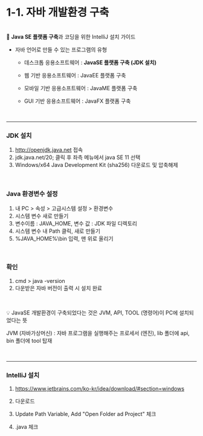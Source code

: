# 1-1. 자바 개발환경 구축

<br/>:book: **Java SE 플랫폼 구축**과 코딩을 위한 IntelliJ 설치 가이드

- 자바 언어로 만들 수 있는 프로그램의 유형

  - 데스크톱 응용소프트웨어 : **JavaSE 플랫폼 구축 (JDK 설치)**

  - 웹 기반 응용소프트웨어 : JavaEE 플랫폼 구축

  - 모바일 기반 응용소프트웨어 : JavaME 플랫폼 구축

  - GUI 기반 응용소프트웨어 : JavaFX 플랫폼 구축

<br/>

---

### JDK 설치

1. http://openjdk.java.net 접속
2. jdk.java.net/20; 클릭 후 좌측 메뉴에서 java SE 11 선택
3. Windows/x64 Java Development Kit (sha256) 다운로드 및 압축해제

<br/>

### Java 환경변수 설정

1. 내 PC > 속성 > 고급시스템 설정 > 환경변수
2. 시스템 변수 새로 만들기
3. 변수이름 : JAVA_HOME, 변수 값 : JDK 파일 디렉토리
4. 시스템 변수 내 Path 클릭, 새로 만들기
5. %JAVA_HOME%\bin 입력, 맨 위로 올리기

<br/>

### 확인

1. cmd > java -version
2. 다운받은 자바 버전이 출력 시 설치 완료

<br/>

:bulb: JavaSE 개발환경이 구축되었다는 것은 JVM, API, TOOL (명령어)이 PC에 설치되었다는 뜻

JVM (자바가상머신) : 자바 프로그램을 실행해주는 프로세서 (엔진), lib 폴더에 api, bin 폴더에 tool 탑재

<br/>

---

### IntelliJ 설치

1. https://www.jetbrains.com/ko-kr/idea/download/#section=windows

2. 다운로드

3. Update Path Variable, Add "Open Folder ad Project" 체크
4. .java 체크
